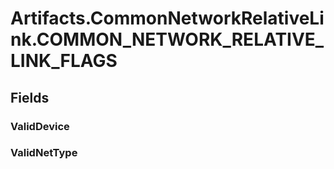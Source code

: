 ﻿


# Artifacts.CommonNetworkRelativeLink.COMMON_NETWORK_RELATIVE_LINK_FLAGS

## Fields

### ValidDevice

### ValidNetType
